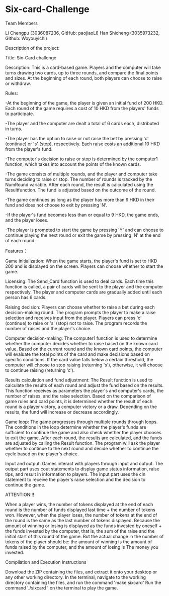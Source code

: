 # Six-card-Challenge
Team Members

Li Chengpu (3036087236, GitHub: paojiaoLI)
Han Shicheng (3035973232, Github: Woyouyichi)

Description of the project:

Title: Six-Card challenge

Description:
This is a card-based game. Players and the computer will take turns drawing two cards, up to three rounds, and compare the final points and sizes. At the beginning of each round, both players can choose to raise or withdraw.

Rules:

-At the beginning of the game, the player is given an initial fund of 200 HKD. Each round of the game requires a cost of 10 HKD from the players' funds to participate.

-The player and the computer are dealt a total of 6 cards each, distributed in turns.

-The player has the option to raise or not raise the bet by pressing 'c' (continue) or 's' (stop), respectively. Each raise costs an additional 10 HKD from the player's fund.

-The computer's decision to raise or stop is determined by the computer1 function, which takes into account the points of the known cards.

-The game consists of multiple rounds, and the player and computer take turns deciding to raise or stop. The number of rounds is tracked by the NumRound variable. After each round, the result is calculated using the Resultfunction. The fund is adjusted based on the outcome of the round.

-The game continues as long as the player has more than 9 HKD in their fund and does not choose to exit by pressing 'N'.

-If the player's fund becomes less than or equal to 9 HKD, the game ends, and the player loses.

-The player is prompted to start the game by pressing 'Y' and can choose to continue playing the next round or exit the game by pressing 'N' at the end of each round.


Features：

Game initialization:
When the game starts, the player's fund is set to HKD 200 and is displayed on the screen.
Players can choose whether to start the game.

Licensing:
The Send_Card function is used to deal cards. Each time this function is called, a pair of cards will be sent to the player and the computer respectively.
The player and computer cards are gradually added until each person has 6 cards.

Raising decision:
Players can choose whether to raise a bet during each decision-making round.
The program prompts the player to make a raise selection and receives input from the player.
Players can press 'c' (continue) to raise or 's' (stop) not to raise.
The program records the number of raises and the player's choice.

Computer decision-making:
The computer1 function is used to determine whether the computer decides whether to raise based on the known card value.
Based on the current round and the known card points, the computer will evaluate the total points of the card and make decisions based on specific conditions.
If the card value falls below a certain threshold, the computer will choose to stop raising (returning 's'), otherwise, it will choose to continue raising (returning 'c').

Results calculation and fund adjustment:
The Result function is used to calculate the results of each round and adjust the fund based on the results.
This function receives as parameters the player's and computer's cards, the number of raises, and the raise selection.
Based on the comparison of game rules and card points, it is determined whether the result of each round is a player victory, a computer victory or a draw.
Depending on the results, the fund will increase or decrease accordingly.

Game loop:
The game progresses through multiple rounds through loops.
The conditions in the loop determine whether the player's funds are sufficient to continue the game and also check whether the player chooses to exit the game.
After each round, the results are calculated, and the funds are adjusted by calling the Result function.
The program will ask the player whether to continue to the next round and decide whether to continue the cycle based on the player's choice.

Input and output:
Games interact with players through input and output.
The output part uses cout statements to display game status information, raise tips, and result in information to players.
The input part uses the cin statement to receive the player's raise selection and the decision to continue the game.

ATTENTION!!!

When a player wins, the number of tokens displayed at the end of each round is the number of funds displayed last time + the number of tokens won.
However, when the player loses, the number of tokens at the end of the round is the same as the last number of tokens displayed.
Because the amount of winning or losing is displayed as the funds invested by oneself + the funds invested by the computer, that is, the sum of the raise and the initial start of this round of the game. But the actual change in the number of tokens of the player should be: the amount of winning is the amount of funds raised by the computer, and the amount of losing is The money you invested.


Compilation and Execution Instructions

Download the ZIP containing the files, and extract it onto your desktop or any other working directory.
In the terminal, navigate to the working directory containing the files, and run the command 'make sixcard'
Run the command './sixcard ' on the terminal to play the game.
